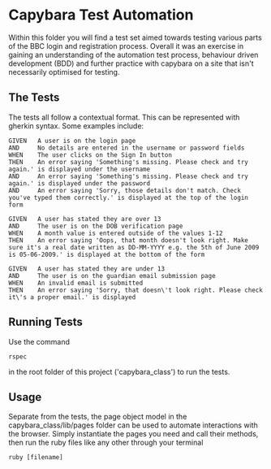 # Capybara Test Automation

Within this folder you will find a test set aimed towards testing various parts of the BBC login and registration process. Overall it was an exercise in gaining an understanding of the automation test process, behaviour driven development (BDD) and further practice with capybara on a site that isn't necessarily optimised for testing.

## The Tests

The tests all follow a contextual format. This can be represented with gherkin syntax. Some examples include:

```Cucumber
GIVEN 	A user is on the login page
AND 	No details are entered in the username or password fields
WHEN 	The user clicks on the Sign In button
THEN 	An error saying 'Something's missing. Please check and try again.' is displayed under the username
AND 	An error saying 'Something's missing. Please check and try again.' is displayed under the password
AND 	An error saying 'Sorry, those details don't match. Check you've typed them correctly.' is displayed at the top of the login form
```

```Cucumber
GIVEN	A user has stated they are over 13
AND 	The user is on the DOB verification page
WHEN	A month value is entered outside of the values 1-12
THEN	An error saying 'Oops, that month doesn't look right. Make sure it's a real date written as DD-MM-YYYY e.g. the 5th of June 2009 is 05-06-2009.' is displayed at the bottom of the form
```

```Cucumber
GIVEN	A user has stated they are under 13
AND 	The user is on the guardian email submission page
WHEN	An invalid email is submitted
THEN	An error saying 'Sorry, that doesn\'t look right. Please check it\'s a proper email.' is displayed
```

## Running Tests

Use the command 
```
rspec
```
in the root folder of this project ('capybara_class') to run the tests.

## Usage

Separate from the tests, the page object model in the capybara_class/lib/pages folder can be used to automate interactions with the browser. Simply instantiate the pages you need and call their methods, then run the ruby files like any other through your terminal
```
ruby [filename]
```
